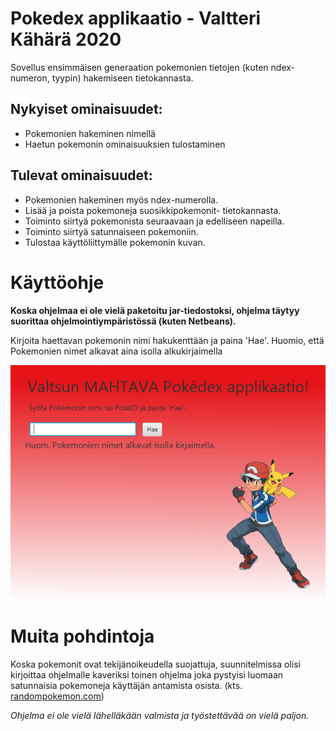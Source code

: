 # Pokedex applikaatio - Valtteri Kähärä 2020

Sovellus ensimmäisen generaation pokemonien tietojen (kuten ndex-numeron, tyypin) hakemiseen tietokannasta.

## Nykyiset ominaisuudet:
- Pokemonien hakeminen nimellä
- Haetun pokemonin ominaisuuksien tulostaminen

## Tulevat ominaisuudet:

- Pokemonien hakeminen myös ndex-numerolla.
- Lisää ja poista pokemoneja suosikkipokemonit- tietokannasta.
- Toiminto siirtyä pokemonista seuraavaan ja edelliseen napeilla.
- Toiminto siirtyä satunnaiseen pokemoniin.
- Tulostaa käyttöliittymälle pokemonin kuvan.

# Käyttöohje

**Koska ohjelmaa ei ole vielä paketoitu jar-tiedostoksi, ohjelma täytyy suorittaa ohjelmointiympäristössä (kuten Netbeans).**

Kirjoita haettavan pokemonin nimi hakukenttään ja paina 'Hae'.
Huomio, että Pokemonien nimet alkavat aina isolla alkukirjaimella



![](https://github.com/vkahara/pokedex/blob/master/Images/Pokedex.PNG)




# Muita pohdintoja

Koska pokemonit ovat tekijänoikeudella suojattuja, suunnitelmissa olisi kirjoittaa ohjelmalle kaveriksi toinen
ohjelma joka pystyisi luomaan satunnaisia pokemoneja käyttäjän antamista osista. (kts. [randompokemon.com](https://randompokemon.com/))

*Ohjelma ei ole vielä lähelläkään valmista ja työstettävää on vielä paljon.*




